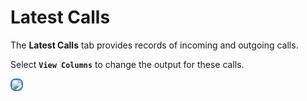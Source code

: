 # Latest Calls

The **Latest Calls** tab provides records of incoming and outgoing calls.

Select **`View Columns`** to change the output for these calls.

<img src= "/customer-portal/img/cp-latestcalls1.png" style="border: 2px solid #4472C4; border-radius: 8px;"> 
